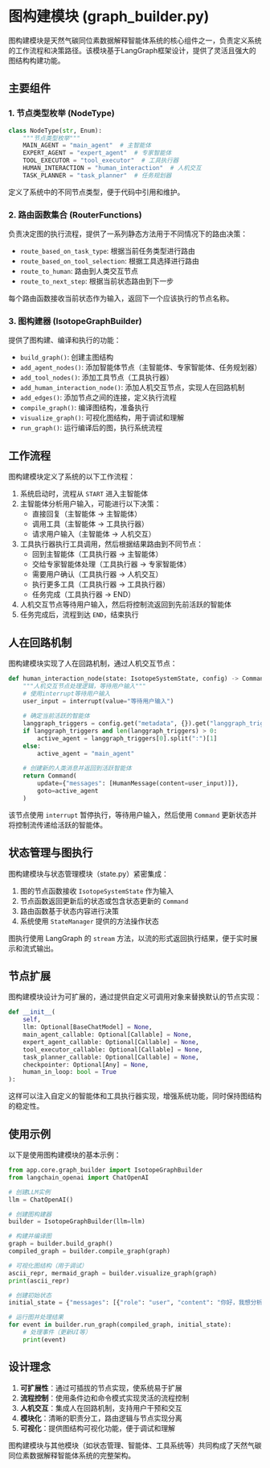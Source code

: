 # 图构建模块 (graph_builder.py)

图构建模块是天然气碳同位素数据解释智能体系统的核心组件之一，负责定义系统的工作流程和决策路径。该模块基于LangGraph框架设计，提供了灵活且强大的图结构构建功能。

## 主要组件

### 1. 节点类型枚举 (NodeType)

```python
class NodeType(str, Enum):
    """节点类型枚举"""
    MAIN_AGENT = "main_agent"  # 主智能体
    EXPERT_AGENT = "expert_agent"  # 专家智能体
    TOOL_EXECUTOR = "tool_executor"  # 工具执行器
    HUMAN_INTERACTION = "human_interaction"  # 人机交互
    TASK_PLANNER = "task_planner"  # 任务规划器
```

定义了系统中的不同节点类型，便于代码中引用和维护。

### 2. 路由函数集合 (RouterFunctions)

负责决定图的执行流程，提供了一系列静态方法用于不同情况下的路由决策：

- `route_based_on_task_type`: 根据当前任务类型进行路由
- `route_based_on_tool_selection`: 根据工具选择进行路由
- `route_to_human`: 路由到人类交互节点
- `route_to_next_step`: 根据当前状态路由到下一步

每个路由函数接收当前状态作为输入，返回下一个应该执行的节点名称。

### 3. 图构建器 (IsotopeGraphBuilder)

提供了图构建、编译和执行的功能：

- `build_graph()`: 创建主图结构
- `add_agent_nodes()`: 添加智能体节点（主智能体、专家智能体、任务规划器）
- `add_tool_nodes()`: 添加工具节点（工具执行器）
- `add_human_interaction_node()`: 添加人机交互节点，实现人在回路机制
- `add_edges()`: 添加节点之间的连接，定义执行流程
- `compile_graph()`: 编译图结构，准备执行
- `visualize_graph()`: 可视化图结构，用于调试和理解
- `run_graph()`: 运行编译后的图，执行系统流程

## 工作流程

图构建模块定义了系统的以下工作流程：

1. 系统启动时，流程从 `START` 进入主智能体
2. 主智能体分析用户输入，可能进行以下决策：
   - 直接回复（主智能体 -> 主智能体）
   - 调用工具（主智能体 -> 工具执行器）
   - 请求用户输入（主智能体 -> 人机交互）
3. 工具执行器执行工具调用，然后根据结果路由到不同节点：
   - 回到主智能体（工具执行器 -> 主智能体）
   - 交给专家智能体处理（工具执行器 -> 专家智能体）
   - 需要用户确认（工具执行器 -> 人机交互）
   - 执行更多工具（工具执行器 -> 工具执行器）
   - 任务完成（工具执行器 -> END）
4. 人机交互节点等待用户输入，然后将控制流返回到先前活跃的智能体
5. 任务完成后，流程到达 `END`，结束执行

## 人在回路机制

图构建模块实现了人在回路机制，通过人机交互节点：

```python
def human_interaction_node(state: IsotopeSystemState, config) -> Command:
    """人机交互节点处理逻辑，等待用户输入"""
    # 使用interrupt等待用户输入
    user_input = interrupt(value="等待用户输入")
    
    # 确定当前活跃的智能体
    langgraph_triggers = config.get("metadata", {}).get("langgraph_triggers", [])
    if langgraph_triggers and len(langgraph_triggers) > 0:
        active_agent = langgraph_triggers[0].split(":")[1]
    else:
        active_agent = "main_agent"
    
    # 创建新的人类消息并返回到活跃智能体
    return Command(
        update={"messages": [HumanMessage(content=user_input)]},
        goto=active_agent
    )
```

该节点使用 `interrupt` 暂停执行，等待用户输入，然后使用 `Command` 更新状态并将控制流传递给活跃的智能体。

## 状态管理与图执行

图构建模块与状态管理模块（state.py）紧密集成：

1. 图的节点函数接收 `IsotopeSystemState` 作为输入
2. 节点函数返回更新后的状态或包含状态更新的 `Command`
3. 路由函数基于状态内容进行决策
4. 系统使用 `StateManager` 提供的方法操作状态

图执行使用 LangGraph 的 `stream` 方法，以流的形式返回执行结果，便于实时展示和流式输出。

## 节点扩展

图构建模块设计为可扩展的，通过提供自定义可调用对象来替换默认的节点实现：

```python
def __init__(
    self,
    llm: Optional[BaseChatModel] = None,
    main_agent_callable: Optional[Callable] = None,
    expert_agent_callable: Optional[Callable] = None,
    tool_executor_callable: Optional[Callable] = None,
    task_planner_callable: Optional[Callable] = None,
    checkpointer: Optional[Any] = None,
    human_in_loop: bool = True
):
```

这样可以注入自定义的智能体和工具执行器实现，增强系统功能，同时保持图结构的稳定性。

## 使用示例

以下是使用图构建模块的基本示例：

```python
from app.core.graph_builder import IsotopeGraphBuilder
from langchain_openai import ChatOpenAI

# 创建LLM实例
llm = ChatOpenAI()

# 创建图构建器
builder = IsotopeGraphBuilder(llm=llm)

# 构建并编译图
graph = builder.build_graph()
compiled_graph = builder.compile_graph(graph)

# 可视化图结构（用于调试）
ascii_repr, mermaid_graph = builder.visualize_graph(graph)
print(ascii_repr)

# 创建初始状态
initial_state = {"messages": [{"role": "user", "content": "你好，我想分析一些天然气碳同位素数据"}]}

# 运行图并处理结果
for event in builder.run_graph(compiled_graph, initial_state):
    # 处理事件（更新UI等）
    print(event)
```

## 设计理念

1. **可扩展性**：通过可插拔的节点实现，使系统易于扩展
2. **流程控制**：使用条件边和命令模式实现灵活的流程控制
3. **人机交互**：集成人在回路机制，支持用户干预和交互
4. **模块化**：清晰的职责分工，路由逻辑与节点实现分离
5. **可视化**：提供图结构可视化功能，便于调试和理解

图构建模块与其他模块（如状态管理、智能体、工具系统等）共同构成了天然气碳同位素数据解释智能体系统的完整架构。 